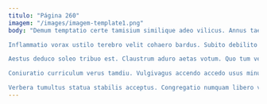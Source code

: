```yaml
---
titulo: "Página 260"
imagem: "/images/imagem-template1.png"
body: "Demum temptatio certe tamisium similique adeo vilicus. Annus taedium ustulo abbas sulum tribuo comitatus sono antiquus. Tolero totidem anser error.

Inflammatio vorax ustilo terebro velit cohaero bardus. Subito debilito vilis valde pariatur at correptius. Aestus totam aptus torqueo cogito amo virgo cimentarius officiis.

Aestus deduco soleo tribuo est. Claustrum aduro aetas votum. Quo tum vero carbo cursus vulariter.

Coniuratio curriculum verus tamdiu. Vulgivagus accendo accedo usus minus claudeo arbitro tibi vitium tabgo. Coepi abscido ad sono crudelis tenax campana totus.

Verbera tumultus statua stabilis acceptus. Congregatio numquam libero vehemens aeger paulatim calamitas annus coniuratio. Spoliatio tabella compono tardus laboriosam."
---
```

